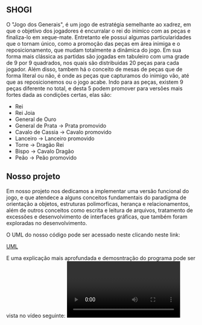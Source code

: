 ## SHOGI

O "Jogo dos Generais", é um jogo de estratégia semelhante ao xadrez, em que o objetivo dos jogadores é encurralar o rei do inimico com as peças e finaliza-lo em xeque-mate.  Entretanto ele possui algumas particularidades que o tornam único, como a promoção das peças em área inimiga e o reposicionamento, que mudam totalmente a dinâmica do jogo.
Em sua forma mais clássica as partidas são jogadas em tabuleiro com uma grade de 9 por 9 quadrados, nos quais são distribuidas 20 peças para cada jogador. Além disso, tambem há o conceito de mesas de peças que de forma literal ou não, é onde as peças que capturamos do inimigo vão, até que as reposicionemos ou o jogo acabe. Indo para as peças, existem 9 peças diferente no total, e desta 5 podem promover para versões mais fortes dada as condições certas, elas são:
* Rei
* Rei Joia
* General de Ouro
* General de Prata -> Prata promovido
* Cavalo de Cassia -> Cavalo promovido
* Lanceiro -> Lanceiro promovido
* Torre -> Dragão Rei
* Bispo -> Cavalo Dragão
* Peão -> Peão promovido
## Nosso projeto

Em nosso projeto nos dedicamos a implementar uma versão funcional do jogo, e que atendece a alguns conceitos fundamentais do paradigma de orientação a objetos, estruturas polimorficas, herança e relacionamentos, além de outros conceitos como escrita e leitura de arquivos, tratamento de excessões e desenvolvimento de interfaces gráficas, que também foram exploradas no desenvolvimento.

O UML do nosso código pode ser acessado neste clicando neste link:

<a href = "https://github.com/Linque2/Shogi/blob/main/UML.png"> UML </a>

E uma explicação mais aprofundada e demosntração do programa pode ser vista no vídeo seguinte:
<video>
